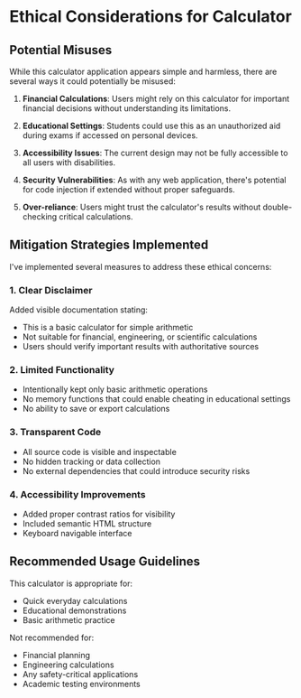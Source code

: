 # Ethical Considerations for Calculator

## Potential Misuses

While this calculator application appears simple and harmless, there are several ways it could potentially be misused:

1. **Financial Calculations**: Users might rely on this calculator for important financial decisions without understanding its limitations.

2. **Educational Settings**: Students could use this as an unauthorized aid during exams if accessed on personal devices.

3. **Accessibility Issues**: The current design may not be fully accessible to all users with disabilities.

4. **Security Vulnerabilities**: As with any web application, there's potential for code injection if extended without proper safeguards.

5. **Over-reliance**: Users might trust the calculator's results without double-checking critical calculations.

## Mitigation Strategies Implemented

I've implemented several measures to address these ethical concerns:

### 1. Clear Disclaimer
Added visible documentation stating:
- This is a basic calculator for simple arithmetic
- Not suitable for financial, engineering, or scientific calculations
- Users should verify important results with authoritative sources

### 2. Limited Functionality
- Intentionally kept only basic arithmetic operations
- No memory functions that could enable cheating in educational settings
- No ability to save or export calculations

### 3. Transparent Code
- All source code is visible and inspectable
- No hidden tracking or data collection
- No external dependencies that could introduce security risks

### 4. Accessibility Improvements
- Added proper contrast ratios for visibility
- Included semantic HTML structure
- Keyboard navigable interface

## Recommended Usage Guidelines

This calculator is appropriate for:
- Quick everyday calculations
- Educational demonstrations
- Basic arithmetic practice

Not recommended for:
- Financial planning
- Engineering calculations
- Any safety-critical applications
- Academic testing environments
